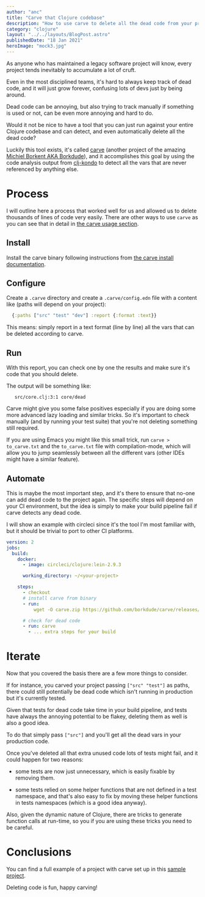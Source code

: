 ```yaml
---
author: "anc"
title: "Carve that Clojure codebase"
description: "How to use carve to delete all the dead code from your projects"
category: "clojure"
layout: "../../layouts/BlogPost.astro"
publishedDate: "18 Jan 2021"
heroImage: "mock3.jpg"
---
```


As anyone who has maintained a legacy software project will know, every
project tends inevitably to accumulate a lot of cruft.

Even in the most disciplined teams, it's hard to always keep track of
dead code, and it will just grow forever, confusing lots of devs just by
being around.

Dead code can be annoying, but also trying to track manually if
something is used or not, can be even more annoying and hard to do.

Would it not be nice to have a tool that you can just run against your
entire Clojure codebase and can detect, and even automatically delete
all the dead code?

Luckily this tool exists, it's called
[carve](https://github.com/borkdude/carve) (another project of the
amazing [Michiel Borkent AKA Borkdude](https://github.com/borkdude/)),
and it accomplishes this goal by using the code analysis output from
[clj-kondo](https://github.com/clj-kondo/clj-kondo) to detect all the
vars that are never referenced by anything else.

# Process

I will outline here a process that worked well for us and allowed us to
delete thousands of lines of code very easily. There are other ways to
use `carve` as you can see that in detail in [the carve usage
section](https://github.com/borkdude/carve#usage).

## Install

Install the carve binary following instructions from [the carve install
documentation](https://github.com/borkdude/carve#installation).

## Configure

Create a `.carve` directory and create a `.carve/config.edn` file with a
content like (paths will depend on your project):

```clojure
  {:paths ["src" "test" "dev"] :report {:format :text}}
```

This means: simply report in a text format (line by line) all the vars
that can be deleted according to carve.

## Run

With this report, you can check one by one the results and make sure
it's code that you should delete.

The output will be something like:

```console
   src/core.clj:3:1 core/dead
```

Carve might give you some false positives especially if you are doing
some more advanced lazy loading and similar tricks. So it's important to
check manually (and by running your test suite) that you're not deleting
something still required.

If you are using Emacs you might like this small trick, run
`carve > to_carve.txt` and the `to_carve.txt` file with
compilation-mode, which will allow you to jump seamlessly between all
the different vars (other IDEs might have a similar feature).

## Automate

This is maybe the most important step, and it's there to ensure that
no-one can add dead code to the project again. The specific steps will
depend on your CI environment, but the idea is simply to make your build
pipeline fail if carve detects any dead code.

I will show an example with circleci since it's the tool I'm most
familiar with, but it should be trivial to port to other CI platforms.

```yaml
version: 2
jobs:
  build:
    docker:
      - image: circleci/clojure:lein-2.9.3

      working_directory: ~/<your-project>

    steps:
      - checkout
      # install carve from binary
      - run:
          wget -O carve.zip https://github.com/borkdude/carve/releases/download/v0.0.1/carve-0.0.1-linux-amd64.zip && unzip carve.zip && chmod +x carve && sudo mv carve /usr/local/bin/

      # check for dead code
      - run: carve
        - ... extra steps for your build
```

# Iterate

Now that you covered the basis there are a few more things to consider.

If for instance, you carved your project passing `["src" "test"]` as
paths, there could still potentially be dead code which isn't running in
production but it's currently tested.

Given that tests for dead code take time in your build pipeline, and
tests have always the annoying potential to be flakey, deleting them as
well is also a good idea.

To do that simply pass `["src"]` and you'll get all the dead vars in
your production code.

Once you've deleted all that extra unused code lots of tests might fail,
and it could happen for two reasons:

- some tests are now just unnecessary, which is easily fixable by
  removing them.

- some tests relied on some helper functions that are not defined in a
  test namespace, and that's also easy to fix by moving these helper
  functions in tests namespaces (which is a good idea anyway).

Also, given the dynamic nature of Clojure, there are tricks to generate
function calls at run-time, so you if you are using these tricks you
need to be careful.

# Conclusions

You can find a full example of a project with carve set up in this
[sample project](https://github.com/AndreaCrotti/carve-automate).

Deleting code is fun, happy carving!
